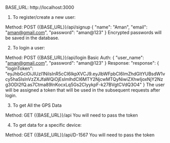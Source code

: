 BASE_URL: http://localhost:3000

1.	To register/create a new user:		

Method: POST		{{BASE_URL}}/api/signup
{
    "name": "Aman",
    "email": "aman@gmail.com",
    "password": "aman@123"
}
Encrypted passwords will be saved in the database.

2.	To login a user:			

Method: POST		{{BASE_URL}}/api/login
Basic Auth:	
{
    "user_name": "aman@gmail.com",
    "password": "aman@123"
}
Response:
"response": {
"loginToken": "eyJhbGciOiJIUzI1NiIsInR5cCI6IkpXVCJ9.eyJlbWFpbCI6ImZhdGltYUBsdW1vcy5haSIsInVzZXJfaWQiOjEsImlhdCI6MTY2NjcwMTQyNiwiZXhwIjoxNjY2Nzg3ODI2fQ.as7Ctma89InKocxLq5Gs2ClyykpF-k27BVgtCVdQ3O4"
}
The user will be assigned a token that will be used in the subsequent requests after login.

3.	To get All the GPS Data		

Method: GET		{{BASE_URL}}/api
You will need to pass the token

4.	To get data for a specific device:	

Method: GET		{{BASE_URL}}/api/D-1567
You will need to pass the token
